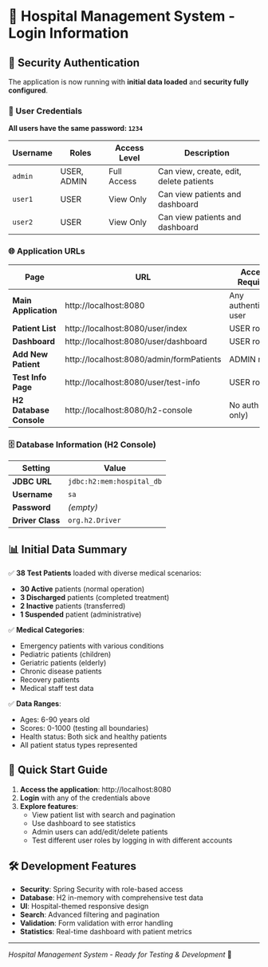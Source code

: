 # 🏥 Hospital Management System - Login Information

## 🔐 Security Authentication

The application is now running with **initial data loaded** and **security fully configured**.

### 👥 User Credentials

**All users have the same password: `1234`**

| Username | Roles       | Access Level | Description                             |
| -------- | ----------- | ------------ | --------------------------------------- |
| `admin`  | USER, ADMIN | Full Access  | Can view, create, edit, delete patients |
| `user1`  | USER        | View Only    | Can view patients and dashboard         |
| `user2`  | USER        | View Only    | Can view patients and dashboard         |

### 🌐 Application URLs

| Page                    | URL                                      | Access Required        |
| ----------------------- | ---------------------------------------- | ---------------------- |
| **Main Application**    | http://localhost:8080                    | Any authenticated user |
| **Patient List**        | http://localhost:8080/user/index         | USER role              |
| **Dashboard**           | http://localhost:8080/user/dashboard     | USER role              |
| **Add New Patient**     | http://localhost:8080/admin/formPatients | ADMIN role             |
| **Test Info Page**      | http://localhost:8080/user/test-info     | USER role              |
| **H2 Database Console** | http://localhost:8080/h2-console         | No auth (dev only)     |

### 🗄️ Database Information (H2 Console)

| Setting          | Value                     |
| ---------------- | ------------------------- |
| **JDBC URL**     | `jdbc:h2:mem:hospital_db` |
| **Username**     | `sa`                      |
| **Password**     | _(empty)_                 |
| **Driver Class** | `org.h2.Driver`           |

## 📊 Initial Data Summary

✅ **38 Test Patients** loaded with diverse medical scenarios:

- **30 Active** patients (normal operation)
- **3 Discharged** patients (completed treatment)
- **2 Inactive** patients (transferred)
- **1 Suspended** patient (administrative)

✅ **Medical Categories**:

- Emergency patients with various conditions
- Pediatric patients (children)
- Geriatric patients (elderly)
- Chronic disease patients
- Recovery patients
- Medical staff test data

✅ **Data Ranges**:

- Ages: 6-90 years old
- Scores: 0-1000 (testing all boundaries)
- Health status: Both sick and healthy patients
- All patient status types represented

## 🔧 Quick Start Guide

1. **Access the application**: http://localhost:8080
2. **Login** with any of the credentials above
3. **Explore features**:
   - View patient list with search and pagination
   - Use dashboard to see statistics
   - Admin users can add/edit/delete patients
   - Test different user roles by logging in with different accounts

## 🛠️ Development Features

- **Security**: Spring Security with role-based access
- **Database**: H2 in-memory with comprehensive test data
- **UI**: Hospital-themed responsive design
- **Search**: Advanced filtering and pagination
- **Validation**: Form validation with error handling
- **Statistics**: Real-time dashboard with patient metrics

---

_Hospital Management System - Ready for Testing & Development_ 🚀
